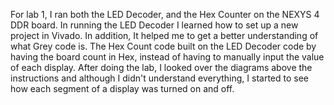 For lab 1, I ran both the LED Decoder, and the Hex Counter on the NEXYS 4 DDR board. In running the LED Decoder I learned how to set up a new project in Vivado. In addition, It helped me to get a better understanding of what Grey code is. The Hex Count code built on the LED Decoder code by having the board count in Hex, instead of having to manually input the value of each display. After doing the lab, I looked over the diagrams above the instructions and although I didn't understand everything, I started to see how each segment of a display was turned on and off.
